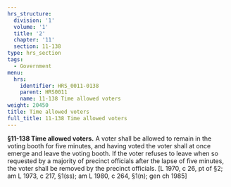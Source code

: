 ```yaml
---
hrs_structure:
  division: '1'
  volume: '1'
  title: '2'
  chapter: '11'
  section: 11-138
type: hrs_section
tags:
  - Government
menu:
  hrs:
    identifier: HRS_0011-0138
    parent: HRS0011
    name: 11-138 Time allowed voters
weight: 20450
title: Time allowed voters
full_title: 11-138 Time allowed voters
---
```

**§11-138 Time allowed voters.** A voter shall be allowed to remain in the voting booth for five minutes, and having voted the voter shall at once emerge and leave the voting booth. If the voter refuses to leave when so requested by a majority of precinct officials after the lapse of five minutes, the voter shall be removed by the precinct officials. [L 1970, c 26, pt of §2; am L 1973, c 217, §1(ss); am L 1980, c 264, §1(n); gen ch 1985]